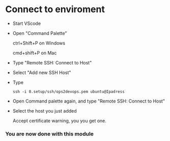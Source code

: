 # Connect to enviroment

- Start VScode
- Open "Command Palette" 

    ctrl+Shift+P on Windows

    cmd+shift+P on Mac

- Type "Remote SSH: Connect to Host"

- Select "Add new SSH Host"

- Type

    `ssh -i 0.setup/ssh/ops2devops.pem ubuntu@Ipadress `

- Open Command palette again, and type "Remote SSH: Connect to Host"

- Select the host you just added

    Accept certificate warning, you you get one. 

### You are now done with this module